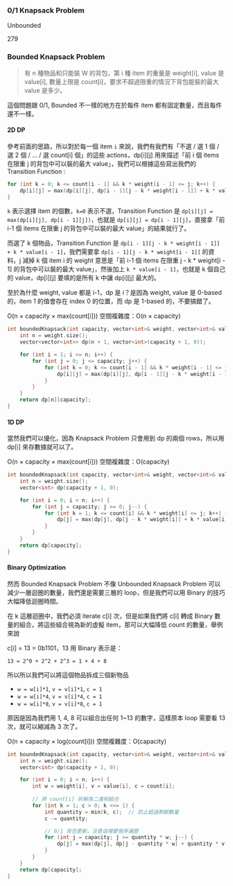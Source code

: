### **0/1 Knapsack Problem**

Unbounded

279

### **Bounded Knapsack Problem**

> 有 n 種物品和只能裝 W 的背包，第 i 種 item 的重量是 weight[i], value 是 value[i], 數量上限是 count[i]，要求不超過限重的情況下背包能裝的最大 value 是多少。

這個問題跟 0/1, Bounded 不一樣的地方在於每件 item 都有固定數量，而且每件還不一樣。

#### **2D DP**

參考前面的思路，所以對於每一個 item `i` 來說，我們有我們有「不選 / 選 1 個 / 選 2 個 / ... / 選 count[i] 個」的這些 actions，dp[i][j] 用來描述「前 i 個 items 在限重 j 的背包中可以裝的最大 value」，我們可以根據這些寫出我們的 Transition Function :

```cpp
for (int k = 0; k <= count[i - 1] && k * weight[i - 1] <= j; k++) {
    dp[i][j] = max(dp[i][j], dp[i - 1][j - k * weight[i - 1]] + k * value[i - 1]);
}
```

`k` 表示選擇 item 的個數，`k=0` 表示不選，Transition Function 是 `dp[i][j] = max(dp[i][j], dp[i - 1][j])`，也就是 `dp[i][j] = dp[i - 1][j]`，直接拿「前 i-1 個 items 在限重 j 的背包中可以裝的最大 value」的結果就行了。

而選了 k 個物品，Transition Function 是 `dp[i - 1][j - k * weight[i - 1]] + k * value[i - 1]`，我們需要拿 `dp[i - 1][j - k * weight[i - 1]]` 的資料，j 減掉 k 個 item i 的 weight 意思是「前 i-1 個 items 在限重 j - k * weight[i - 1] 的背包中可以裝的最大 value」，然後加上 `k * value[i - 1]`，也就是 k 個自己的 value，dp[i][j] 要填的是所有 k 中讓 dp[i][j] 最大的。

至於為什麼 weight, value 都是 i-1，dp 是 i？是因為 weight, value 是 0-based 的，item 1 的值會存在 index 0 的位置，而 dp 是 1-based 的，不要搞錯了。

O(n × capacity × max(count[i]))
空間複雜度：O(n × capacity)

```cpp
int boundedKnapsack(int capacity, vector<int>& weight, vector<int>& value, vector<int>& count) {
    int n = weight.size();
    vector<vector<int>> dp(n + 1, vector<int>(capacity + 1, 0));

    for (int i = 1; i <= n; i++) {
        for (int j = 0; j <= capacity; j++) {
            for (int k = 0; k <= count[i - 1] && k * weight[i - 1] <= j; k++) {
                dp[i][j] = max(dp[i][j], dp[i - 1][j - k * weight[i - 1]] + k * value[i - 1]);
            }
        }
    }
    return dp[n][capacity];
}
```

#### **1D DP**

當然我們可以優化，因為 Knapsack Problem 只會用到 dp 的兩個 rows，所以用 dp[i] 來存數據就可以了。

O(n × capacity × max(count[i]))
空間複雜度：O(capacity)

```cpp
int boundedKnapsack(int capacity, vector<int>& weight, vector<int>& value, vector<int>& count) {
    int n = weight.size();
    vector<int> dp(capacity + 1, 0);

    for (int i = 0; i < n; i++) {
        for (int j = capacity; j >= 0; j--) {
            for (int k = 1; k <= count[i] && k * weight[i] <= j; k++) {
                dp[j] = max(dp[j], dp[j - k * weight[i]] + k * value[i]);
            }
        }
    }
    return dp[capacity];
}
```

#### **Binary Optimization**

然而 Bounded Knapsack Problem 不像 Unbounded Knapsack Problem 可以減少一層迴圈的數量，我們還是需要三層的 loop，但是我們可以用 Binary 的技巧大幅降低迴圈時間。

在 k 這層迴圈中，我們必須 iterate c[i] 次，但是如果我們將 c[i] 轉成 Binary 數量的組合，將這些組合視為新的虛擬 item，那可以大幅降低 count 的數量，舉例來說

c[i] = 13 = 0b1101，13 用 Binary 表示是：

```
13 = 2^0 + 2^2 + 2^3 = 1 + 4 + 8
```

所以所以我們可以將這個物品拆成三個新物品

- `w = w[i]*1`, `v = v[i]*1`, `c = 1`
- `w = w[i]*4`, `v = v[i]*4`, `c = 1`
- `w = w[i]*8`, `v = v[i]*8`, `c = 1`

原因是因為我們用 1, 4, 8 可以組合出任何 1~13 的數字，這樣原本 loop 需要看 13 次，就可以縮減為 3 次了。


O(n × capacity × log(count[i]))
空間複雜度：O(capacity)

```cpp
int boundedKnapsack(int capacity, vector<int>& weight, vector<int>& value, vector<int>& count) {
    int n = weight.size();
    vector<int> dp(capacity + 1, 0);

    for (int i = 0; i < n; i++) {
        int w = weight[i], v = value[i], c = count[i];
        
        // 將 count[i] 拆解為二進制組合
        for (int k = 1; c > 0; k <<= 1) {
            int quantity = min(k, c);  // 防止超過剩餘數量
            c -= quantity;

            // 0/1 背包更新，注意這裡要倒序遍歷
            for (int j = capacity; j >= quantity * w; j--) {
                dp[j] = max(dp[j], dp[j - quantity * w] + quantity * v);
            }
        }
    }
    return dp[capacity];
}
```